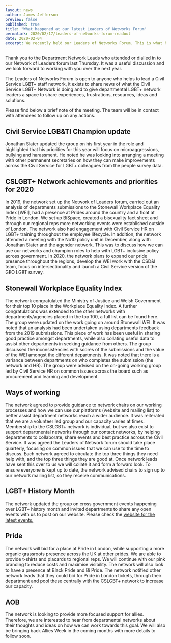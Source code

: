 ```yaml
---
layout: news
author: James Jefferson
preview: false
published: true
title: "What happened at our latest Leaders of Networks Forum"
permalink: 2020/02/17/leaders-of-networks-forum-readout
date: 2020-02-04
excerpt: We recently held our Leaders of Networks Forum. This is what happened.
---
```


Thank you to the Department Network Leads who attended or dialled in to our Network of Leaders forum last Thursday. It was a useful discussion and we look forward to working with you over the next year. 

The Leaders of Networks Forum is open to anyone who helps to lead a Civil Service LGBT+ staff network, it exists to share news of what the Civil Service LGBT+ Network is doing and to give departmental LGBT+ network leaders a space to share experiences, frustrations, resources, ideas and solutions. 

Please find below a brief note of the meeting. The team will be in contact with attendees to follow up on any actions. 

## Civil Service LGB&TI Champion update
Jonathan Slater updated the group on his first year in the role and highlighted that his priorities for this year will focus on microaggressions, bullying and harassment. He noted he was looking into arranging a meeting with other permanent secretaries on how they can make improvements across the Civil Service for LGBT+ colleagues from the people survey data. 

## CSLGBT+ Network achievements and priorities for 2020
In 2019, the network set up the Network of Leaders forum, carried out an analysis of departments submissions to the Stonewall Workplace Equality Index [WEI], had a presence at Prides around the country and a float at Pride in London. We set up BiSpace, created a bisexuality fact sheet and through our regional reps more networking events were established outside of London. The network also had engagement with Civil Service HR on LGBT+ training throughout the employee lifecycle. 
In addition, the network attended a meeting with the No10 policy unit in December, along with Jonathan Slater and the agender network. This was to discuss how we can use our networks and champion roles to help with LGBT+ inclusive policy across government. 
In 2020, the network plans to expand our pride presence throughout the regions, develop the WEI work with the CSD&I team, focus on intersectionality and launch a Civil Service version of the GEO LGBT survey. 

## Stonewall Workplace Equality Index
The network congratulated the Ministry of Justice and Welsh Government for their top 10 place in the Workplace Equality Index. A further congratulations was extended to the other networks with departments/agencies placed in the top 100, a full list can be found here. 
The group were updated on the work going on around Stonewall WEI. It was noted that an analysis had been undertaken using departments feedback from the 2019 submissions. This piece of work has been useful in sharing good practice amongst departments, while also collating useful data to assist other departments in seeking guidance from others. 
The group discussed the inconsistencies with scores of the submissions and the value of the WEI amongst the different departments. It was noted that there is a variance between departments on who completes the submission (the network and HR). The group were advised on the on-going working group led by Civil Service HR on common issues across the board such as procurement and learning and development. 

## Ways of working
The network agreed to provide guidance to network chairs on our working processes and how we can use our platforms (website and mailing list) to better assist department networks reach a wider audience. It was reiterated that we are a volunteer led group and our capacity varies at times. Membership to the CSLGBT+ network is individual, but we also exist to support departmental networks through our contact networks, by helping departments to collaborate, share events and best practice across the Civil Service. 
It was agreed the Leaders of Network forum should take place quarterly, focusing on common issues that we can use to the time to discuss. Each network agreed to circulate the top three things they need help with, and the top three things they are good at. Once network leads have sent this over to us we will collate it and form a forward look. 
To ensure everyone is kept up to date, the network advised chairs to sign up to our network mailing list, so they receive communications.

## LGBT+ History Month
The network updated the group on cross government events happening over LGBT+ history month and invited departments to share any open events with us to post on our website. Please check the [website for the latest events.](https://www.civilservice.lgbt/events) 

## Pride 
The network will bid for a place at Pride in London, while supporting a more organic grassroots presence across the UK at other prides. We are able to provide t-shirts and placards to regional reps. We will continue with our pink branding to reduce costs and maximise visibility. The network will also look to have a presence at Black Pride and Bi Pride. 
The network notified other network leads that they could bid for Pride in London tickets, through their department and pool these centrally with the CSLGBT+ network to increase our capacity.

## AOB
The network is looking to provide more focused support for allies. Therefore, we are interested to hear from departmental networks about their thoughts and ideas on how we can work towards this goal. We will also be bringing back Allies Week in the coming months with more details to follow soon. 
